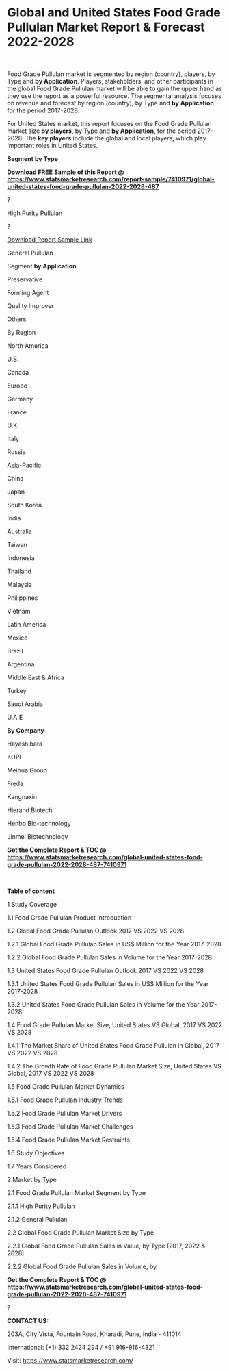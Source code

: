 <h1>Global and United States Food Grade Pullulan Market Report & Forecast 2022-2028</h1><br/><p>Food Grade Pullulan market is segmented by region (country), players, by Type and <strong>by Application</strong>. Players, stakeholders, and other participants in the global Food Grade Pullulan market will be able to gain the upper hand as they use the report as a powerful resource. The segmental analysis focuses on revenue and forecast by region (country), by Type and <strong>by Application</strong> for the period 2017-2028.</p>
 
 
 
 <p>For United States market, this report focuses on the Food Grade Pullulan market size <strong>by players</strong>, by Type and <strong>by Application</strong>, for the period 2017-2028. The <strong>key players</strong> include the global and local players, which play important roles in United States.</p>
 
 
 
 <p><strong>Segment by Type</strong></p>
 
 
 
 <div><b>Download FREE Sample of this Report @ <a href="https://www.statsmarketresearch.com/download-free-sample/7410971/global-united-states-food-grade-pullulan-2022-2028-487">https://www.statsmarketresearch.com/report-sample/7410971/global-united-states-food-grade-pullulan-2022-2028-487</a></b></div>
 
 
 
 <p>? </p>
 
 
 
 <p>High Purity Pullulan</p>
 
 
 
 <p>? </p>
 
 
 
 <p><a href="https://www.statsmarketresearch.com/download-free-sample/7410971/global-united-states-food-grade-pullulan-2022-2028-487">Download Report Sample Link</a></p>
 
 
 
 <p>General Pullulan</p>
 
 
 
 <p>Segment <strong>by Application</strong></p>
 
 
 
 <p>Preservative</p>
 
 
 
 <p>Forming Agent</p>
 
 
 
 <p>Quality Improver</p>
 
 
 
 <p>Others</p>
 
 
 
 <p>By Region</p>
 
 
 
 <p>North America</p>
 
 
 
 <p>U.S.</p>
 
 
 
 <p>Canada</p>
 
 
 
 <p>Europe</p>
 
 
 
 <p>Germany</p>
 
 
 
 <p>France</p>
 
 
 
 <p>U.K.</p>
 
 
 
 <p>Italy</p>
 
 
 
 <p>Russia</p>
 
 
 
 <p>Asia-Pacific</p>
 
 
 
 <p>China</p>
 
 
 
 <p>Japan</p>
 
 
 
 <p>South Korea</p>
 
 
 
 <p>India</p>
 
 
 
 <p>Australia</p>
 
 
 
 <p>Taiwan</p>
 
 
 
 <p>Indonesia</p>
 
 
 
 <p>Thailand</p>
 
 
 
 <p>Malaysia</p>
 
 
 
 <p>Philippines</p>
 
 
 
 <p>Vietnam</p>
 
 
 
 <p>Latin America</p>
 
 
 
 <p>Mexico</p>
 
 
 
 <p>Brazil</p>
 
 
 
 <p>Argentina</p>
 
 
 
 <p>Middle East & Africa</p>
 
 
 
 <p>Turkey</p>
 
 
 
 <p>Saudi Arabia</p>
 
 
 
 <p>U.A.E</p>
 
 
 
 <p><strong>By Company</strong></p>
 
 
 
 <p>Hayashibara</p>
 
 
 
 <p>KOPL</p>
 
 
 
 <p>Meihua Group</p>
 
 
 
 <p>Freda</p>
 
 
 
 <p>Kangnaxin</p>
 
 
 
 <p>Hierand Biotech</p>
 
 
 
 <p>Henbo Bio-technology</p>
 
 
 
 <p>Jinmei Biotechnology</p>
 
 
 
 <div><b>Get the Complete Report & TOC @ <a href="https://www.statsmarketresearch.com/global-united-states-food-grade-pullulan-2022-2028-487-7410971">https://www.statsmarketresearch.com/global-united-states-food-grade-pullulan-2022-2028-487-7410971</a></b></div>
 
 
 
 <p><br />
 
 <b>Table of content</b></p>
 
 
 
 <p>1 Study Coverage<br />
 
 1.1 Food Grade Pullulan Product Introduction<br />
 
 1.2 Global Food Grade Pullulan Outlook 2017 VS 2022 VS 2028<br />
 
 1.2.1 Global Food Grade Pullulan Sales in US$ Million for the Year 2017-2028<br />
 
 1.2.2 Global Food Grade Pullulan Sales in Volume for the Year 2017-2028<br />
 
 1.3 United States Food Grade Pullulan Outlook 2017 VS 2022 VS 2028<br />
 
 1.3.1 United States Food Grade Pullulan Sales in US$ Million for the Year 2017-2028<br />
 
 1.3.2 United States Food Grade Pullulan Sales in Volume for the Year 2017-2028<br />
 
 1.4 Food Grade Pullulan Market Size, United States VS Global, 2017 VS 2022 VS 2028<br />
 
 1.4.1 The Market Share of United States Food Grade Pullulan in Global, 2017 VS 2022 VS 2028<br />
 
 1.4.2 The Growth Rate of Food Grade Pullulan Market Size, United States VS Global, 2017 VS 2022 VS 2028<br />
 
 1.5 Food Grade Pullulan Market Dynamics<br />
 
 1.5.1 Food Grade Pullulan Industry Trends<br />
 
 1.5.2 Food Grade Pullulan Market Drivers<br />
 
 1.5.3 Food Grade Pullulan Market Challenges<br />
 
 1.5.4 Food Grade Pullulan Market Restraints<br />
 
 1.6 Study Objectives<br />
 
 1.7 Years Considered<br />
 
 2 Market by Type<br />
 
 2.1 Food Grade Pullulan Market Segment by Type<br />
 
 2.1.1 High Purity Pullulan<br />
 
 2.1.2 General Pullulan<br />
 
 2.2 Global Food Grade Pullulan Market Size by Type<br />
 
 2.2.1 Global Food Grade Pullulan Sales in Value, by Type (2017, 2022 & 2028)<br />
 
 2.2.2 Global Food Grade Pullulan Sales in Volume, by</p>
 
 
 
 <div><b>Get the Complete Report & TOC @ <a href="https://www.statsmarketresearch.com/global-united-states-food-grade-pullulan-2022-2028-487-7410971">https://www.statsmarketresearch.com/global-united-states-food-grade-pullulan-2022-2028-487-7410971</a></b></div>
 
 
 
 <p>? </p>
 
 
 
 <p><b>CONTACT US:</b><br />
 
 203A, City Vista, Fountain Road, Kharadi, Pune, India - 411014<br />
 
 International: (+1) 332 2424 294 / +91 916-916-4321<br />
 
 Visit: <a href="https://www.statsmarketresearch.com/">https://www.statsmarketresearch.com/</a></p>